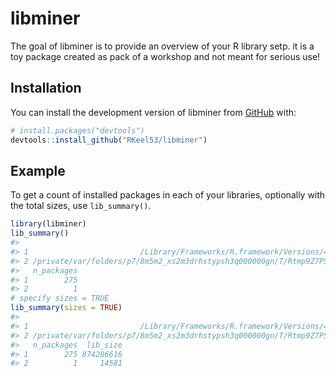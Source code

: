 
<!-- README.md is generated from README.Rmd. Please edit that file -->

# libminer

<!-- badges: start -->
<!-- badges: end -->

The goal of libminer is to provide an overview of your R library setp.
it is a toy package created as pack of a workshop and not meant for
serious use!

## Installation

You can install the development version of libminer from
[GitHub](https://github.com/) with:

``` r
# install.packages("devtools")
devtools::install_github("RKeel53/libminer")
```

## Example

To get a count of installed packages in each of your libraries,
optionally with the total sizes, use `lib_summary()`.

``` r
library(libminer)
lib_summary()
#>                                                                                        Library
#> 1                         /Library/Frameworks/R.framework/Versions/4.3-arm64/Resources/library
#> 2 /private/var/folders/p7/8m5m2_xs2m3drhstypsh3q000000gn/T/Rtmp9Z7PSa/temp_libpath3f541ba72814
#>   n_packages
#> 1        275
#> 2          1
# specify sizes = TRUE
lib_summary(sizes = TRUE)
#>                                                                                        Library
#> 1                         /Library/Frameworks/R.framework/Versions/4.3-arm64/Resources/library
#> 2 /private/var/folders/p7/8m5m2_xs2m3drhstypsh3q000000gn/T/Rtmp9Z7PSa/temp_libpath3f541ba72814
#>   n_packages  lib_size
#> 1        275 874286616
#> 2          1     14581
```
